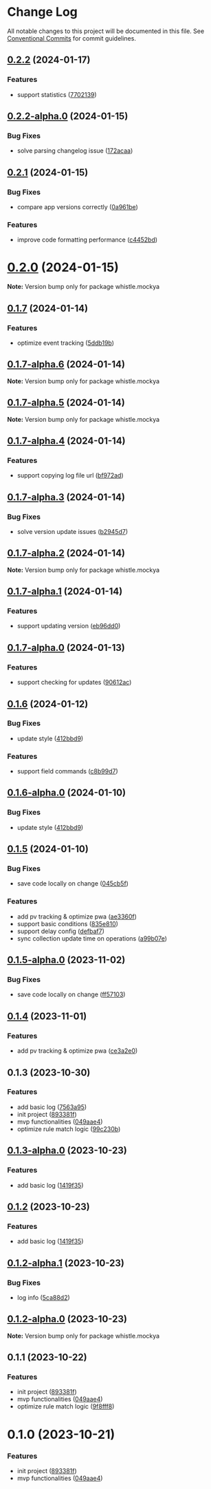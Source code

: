 # Change Log

All notable changes to this project will be documented in this file.
See [Conventional Commits](https://conventionalcommits.org) for commit guidelines.

## [0.2.2](https://github.com/aijun-li/mockya/compare/v0.2.2-alpha.0...v0.2.2) (2024-01-17)

### Features

- support statistics ([7702139](https://github.com/aijun-li/mockya/commit/7702139957a24c0ccc382f559516f2edd5eb5a01))

## [0.2.2-alpha.0](https://github.com/aijun-li/mockya/compare/v0.2.1...v0.2.2-alpha.0) (2024-01-15)

### Bug Fixes

- solve parsing changelog issue ([172acaa](https://github.com/aijun-li/mockya/commit/172acaa4d28be725ac9e6764490d7fdac7c40da2))

## [0.2.1](https://github.com/aijun-li/mockya/compare/v0.2.0...v0.2.1) (2024-01-15)

### Bug Fixes

- compare app versions correctly ([0a961be](https://github.com/aijun-li/mockya/commit/0a961beb3288a6c2af208a9135031b191f081cfe))

### Features

- improve code formatting performance ([c4452bd](https://github.com/aijun-li/mockya/commit/c4452bd4c7589dabfafcad67202b91eb0b36f1ca))

# [0.2.0](https://github.com/aijun-li/mockya/compare/v0.1.7...v0.2.0) (2024-01-15)

**Note:** Version bump only for package whistle.mockya

## [0.1.7](https://github.com/aijun-li/mockya/compare/v0.1.7-alpha.6...v0.1.7) (2024-01-14)

### Features

- optimize event tracking ([5ddb19b](https://github.com/aijun-li/mockya/commit/5ddb19b483d9a267ddded6a5222581bc41e62294))

## [0.1.7-alpha.6](https://github.com/aijun-li/mockya/compare/v0.1.7-alpha.5...v0.1.7-alpha.6) (2024-01-14)

**Note:** Version bump only for package whistle.mockya

## [0.1.7-alpha.5](https://github.com/aijun-li/mockya/compare/v0.1.7-alpha.4...v0.1.7-alpha.5) (2024-01-14)

**Note:** Version bump only for package whistle.mockya

## [0.1.7-alpha.4](https://github.com/aijun-li/mockya/compare/v0.1.7-alpha.3...v0.1.7-alpha.4) (2024-01-14)

### Features

- support copying log file url ([bf972ad](https://github.com/aijun-li/mockya/commit/bf972ad59d40dfb1fcfb8d17788bb2a9a689e35b))

## [0.1.7-alpha.3](https://github.com/aijun-li/mockya/compare/v0.1.7-alpha.2...v0.1.7-alpha.3) (2024-01-14)

### Bug Fixes

- solve version update issues ([b2945d7](https://github.com/aijun-li/mockya/commit/b2945d7bc0f7a500f68fd40827401443e9f8ddb6))

## [0.1.7-alpha.2](https://github.com/aijun-li/mockya/compare/v0.1.7-alpha.1...v0.1.7-alpha.2) (2024-01-14)

**Note:** Version bump only for package whistle.mockya

## [0.1.7-alpha.1](https://github.com/aijun-li/mockya/compare/v0.1.7-alpha.0...v0.1.7-alpha.1) (2024-01-14)

### Features

- support updating version ([eb96dd0](https://github.com/aijun-li/mockya/commit/eb96dd0a794d20e80aebd3f51895c861144a18e2))

## [0.1.7-alpha.0](https://github.com/aijun-li/mockya/compare/v0.1.6...v0.1.7-alpha.0) (2024-01-13)

### Features

- support checking for updates ([90612ac](https://github.com/aijun-li/mockya/commit/90612ac5372e7c479475a4ad5cd07bfbeaa3ef11))

## [0.1.6](https://github.com/aijun-li/mockya/compare/v0.1.5...v0.1.6) (2024-01-12)

### Bug Fixes

- update style ([412bbd9](https://github.com/aijun-li/mockya/commit/412bbd9d7f4f5e2f9de978b0cd99c2261ecdc180))

### Features

- support field commands ([c8b99d7](https://github.com/aijun-li/mockya/commit/c8b99d71d40afd79ddf6ec571c47c067048333c3))

## [0.1.6-alpha.0](https://github.com/aijun-li/mockya/compare/v0.1.5...v0.1.6-alpha.0) (2024-01-10)

### Bug Fixes

- update style ([412bbd9](https://github.com/aijun-li/mockya/commit/412bbd9d7f4f5e2f9de978b0cd99c2261ecdc180))

## [0.1.5](https://github.com/aijun-li/mockya/compare/v0.1.3...v0.1.5) (2024-01-10)

### Bug Fixes

- save code locally on change ([045cb5f](https://github.com/aijun-li/mockya/commit/045cb5ff0da7bea0dfe8d1f327c8267b8579881b))

### Features

- add pv tracking & optimize pwa ([ae3360f](https://github.com/aijun-li/mockya/commit/ae3360fbdfb3e8aded5192c2dfc27a3229950520))
- support basic conditions ([835e810](https://github.com/aijun-li/mockya/commit/835e81047ac28cc4901f7f680cf3dec991f0426f))
- support delay config ([defbaf7](https://github.com/aijun-li/mockya/commit/defbaf7737d636f39bc877541127ec38ec79ce03))
- sync collection update time on operations ([a99b07e](https://github.com/aijun-li/mockya/commit/a99b07e5a22d404cbbecbece6a7beca3969a7f27))

## [0.1.5-alpha.0](https://github.com/aijun-li/mockya/compare/v0.1.4...v0.1.5-alpha.0) (2023-11-02)

### Bug Fixes

- save code locally on change ([ff57103](https://github.com/aijun-li/mockya/commit/ff5710375c6b2d204bb7b66761f4e8b57acf2987))

## [0.1.4](https://github.com/aijun-li/mockya/compare/v0.1.3...v0.1.4) (2023-11-01)

### Features

- add pv tracking & optimize pwa ([ce3a2e0](https://github.com/aijun-li/mockya/commit/ce3a2e0ec5cd805c9cde4f78f1aaf40ddde495fe))

## 0.1.3 (2023-10-30)

### Features

- add basic log ([7563a95](https://github.com/aijun-li/mockya/commit/7563a95f946fa4069c4ff4cdc84c64c15a8b9b80))
- init project ([893381f](https://github.com/aijun-li/mockya/commit/893381ffd7c680f72ab1b2852e24dabf0eef1fc7))
- mvp functionalities ([049aae4](https://github.com/aijun-li/mockya/commit/049aae4f42b0de4b7fdccfa4256ec3f3b0e4ab9b))
- optimize rule match logic ([99c230b](https://github.com/aijun-li/mockya/commit/99c230bed9747d033e395d59d5b73b7733e2c3ca))

## [0.1.3-alpha.0](https://github.com/aijun-li/mockya/compare/v0.1.1...v0.1.3-alpha.0) (2023-10-23)

### Features

- add basic log ([1419f35](https://github.com/aijun-li/mockya/commit/1419f3562b235540715c04191a4f0bd3a296258a))

## [0.1.2](https://github.com/aijun-li/mockya/compare/v0.1.2-alpha.0...v0.1.2) (2023-10-23)

### Features

- add basic log ([1419f35](https://github.com/aijun-li/mockya/commit/1419f3562b235540715c04191a4f0bd3a296258a))

## [0.1.2-alpha.1](https://github.com/aijun-li/mockya/compare/v0.1.2-alpha.0...v0.1.2-alpha.1) (2023-10-23)

### Bug Fixes

- log info ([5ca88d2](https://github.com/aijun-li/mockya/commit/5ca88d21a1cc44467e357fc488285b137fd38e3f))

## [0.1.2-alpha.0](https://github.com/aijun-li/mockya/compare/v0.1.1...v0.1.2-alpha.0) (2023-10-23)

**Note:** Version bump only for package whistle.mockya

## 0.1.1 (2023-10-22)

### Features

- init project ([893381f](https://github.com/aijun-li/mockya/commit/893381ffd7c680f72ab1b2852e24dabf0eef1fc7))
- mvp functionalities ([049aae4](https://github.com/aijun-li/mockya/commit/049aae4f42b0de4b7fdccfa4256ec3f3b0e4ab9b))
- optimize rule match logic ([9f8fff8](https://github.com/aijun-li/mockya/commit/9f8fff80558848ce5595303eefe72447e1e4bbe6))

# 0.1.0 (2023-10-21)

### Features

- init project ([893381f](https://github.com/aijun-li/mockya/commit/893381ffd7c680f72ab1b2852e24dabf0eef1fc7))
- mvp functionalities ([049aae4](https://github.com/aijun-li/mockya/commit/049aae4f42b0de4b7fdccfa4256ec3f3b0e4ab9b))

